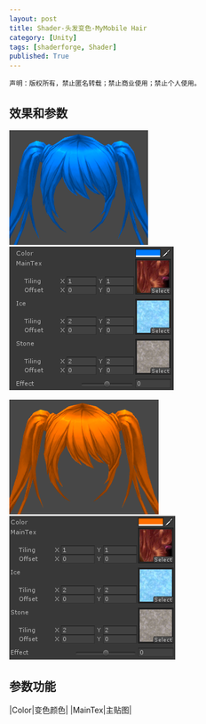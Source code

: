 ```yaml
---
layout: post
title: Shader-头发变色-MyMobile Hair
category: [Unity]
tags: [shaderforge, Shader]
published: True
---
```



`声明：版权所有，禁止匿名转载；禁止商业使用；禁止个人使用。`


## 效果和参数 ##
<left>
	<img src="/public/img/Shader-变色/1.png"> <img src="/public/img/Shader-变色/2.png">
	</left>
<p></p>
<left>
	<img src="/public/img/Shader-变色/3.png"> <img src="/public/img/Shader-变色/4.png">
	</left>
	
	
## 参数功能 ##

|Color|变色颜色|
|MainTex|主贴图|